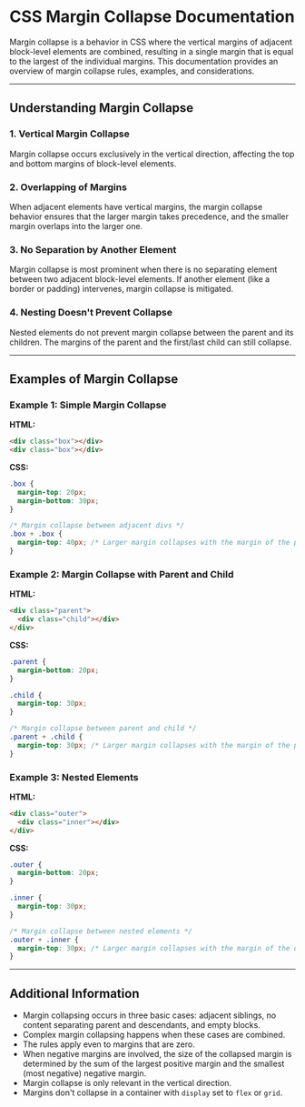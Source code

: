 # CSS Margin Collapse Documentation

Margin collapse is a behavior in CSS where the vertical margins of adjacent block-level elements are combined, resulting in a single margin that is equal to the largest of the individual margins. This documentation provides an overview of margin collapse rules, examples, and considerations.

---

## Understanding Margin Collapse

### 1. Vertical Margin Collapse

Margin collapse occurs exclusively in the vertical direction, affecting the top and bottom margins of block-level elements.

### 2. Overlapping of Margins

When adjacent elements have vertical margins, the margin collapse behavior ensures that the larger margin takes precedence, and the smaller margin overlaps into the larger one.

### 3. No Separation by Another Element

Margin collapse is most prominent when there is no separating element between two adjacent block-level elements. If another element (like a border or padding) intervenes, margin collapse is mitigated.

### 4. Nesting Doesn't Prevent Collapse

Nested elements do not prevent margin collapse between the parent and its children. The margins of the parent and the first/last child can still collapse.

---

## Examples of Margin Collapse

### Example 1: Simple Margin Collapse

**HTML:**

```html
<div class="box"></div>
<div class="box"></div>
```

**CSS:**

```css
.box {
  margin-top: 20px;
  margin-bottom: 30px;
}

/* Margin collapse between adjacent divs */
.box + .box {
  margin-top: 40px; /* Larger margin collapses with the margin of the previous div */
}
```

### Example 2: Margin Collapse with Parent and Child

**HTML:**

```html
<div class="parent">
  <div class="child"></div>
</div>
```

**CSS:**

```css
.parent {
  margin-bottom: 20px;
}

.child {
  margin-top: 30px;
}

/* Margin collapse between parent and child */
.parent + .child {
  margin-top: 30px; /* Larger margin collapses with the margin of the parent */
}
```

### Example 3: Nested Elements

**HTML:**

```html
<div class="outer">
  <div class="inner"></div>
</div>
```

**CSS:**

```css
.outer {
  margin-bottom: 20px;
}

.inner {
  margin-top: 30px;
}

/* Margin collapse between nested elements */
.outer + .inner {
  margin-top: 30px; /* Larger margin collapses with the margin of the outer element */
}
```

---

## Additional Information

- Margin collapsing occurs in three basic cases: adjacent siblings, no content separating parent and descendants, and empty blocks.
- Complex margin collapsing happens when these cases are combined.
- The rules apply even to margins that are zero.
- When negative margins are involved, the size of the collapsed margin is determined by the sum of the largest positive margin and the smallest (most negative) negative margin.
- Margin collapse is only relevant in the vertical direction.
- Margins don't collapse in a container with `display` set to `flex` or `grid`.
